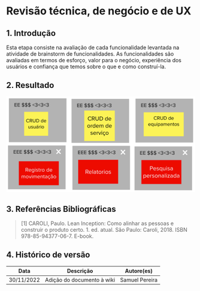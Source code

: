 # Revisão técnica, de negócio e de UX

## 1. Introdução
Esta etapa consiste na avaliação de cada funcionalidade levantada na atividade de brainstorm de funcionalidades. As funcionalidades são avaliadas em termos de esforço, valor para o negócio, experiência dos usuários e confiança que temos sobre o que e como construí-la.

## 2. Resultado
![Resultado da atividade](../assets/leaninception/revisao-tecnica.png)

## 3. Referências Bibliográficas

> [1] CAROLI, Paulo. Lean Inception: Como alinhar as pessoas e construir o produto certo. 1. ed. atual. São Paulo: Caroli, 2018. ISBN 978-85-94377-06-7. E-book.

## 4. Histórico de versão

|**Data**|**Descrição**|**Autore(es)**|
|--------|-------------|--------------|
|30/11/2022| Adição do documento à wiki | Samuel Pereira |
